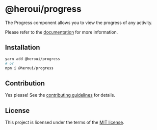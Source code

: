 # @heroui/progress

The Progress component allows you to view the progress of any activity.

Please refer to the [documentation](https://nextui.org/docs/components/progress) for more information.

## Installation

```sh
yarn add @heroui/progress
# or
npm i @heroui/progress
```

## Contribution

Yes please! See the
[contributing guidelines](https://github.com/frontio-ai/heroui/blob/master/CONTRIBUTING.md)
for details.

## License

This project is licensed under the terms of the
[MIT license](https://github.com/frontio-ai/heroui/blob/master/LICENSE).
